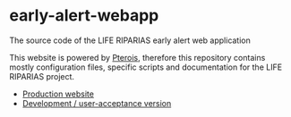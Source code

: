 # early-alert-webapp
The source code of the LIFE RIPARIAS early alert web application

This website is powered by [Pterois](https://github.com/riparias/pterois), therefore this repository contains
mostly configuration files, specific scripts and documentation for the LIFE RIPARIAS project.

* [Production website](https://alert.riparias.be)
* [Development / user-acceptance version](https://dev-alert.riparias.be)
